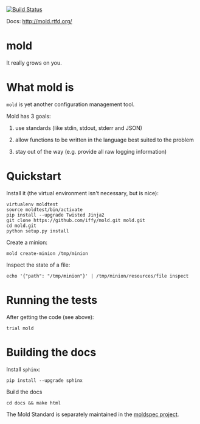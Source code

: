 [![Build Status](https://secure.travis-ci.org/iffy/mold.png)](http://travis-ci.org/iffy/mold)

Docs: http://mold.rtfd.org/


# mold #

It really grows on you.


# What mold is #

``mold`` is yet another configuration management tool.


Mold has 3 goals:

1. use standards (like stdin, stdout, stderr and JSON)

2. allow functions to be written in the language best suited to the problem

3. stay out of the way (e.g. provide all raw logging information)


# Quickstart #

Install it (the virtual environment isn't necessary, but is nice):

    virtualenv moldtest
    source moldtest/bin/activate
    pip install --upgrade Twisted Jinja2
    git clone https://github.com/iffy/mold.git mold.git
    cd mold.git
    python setup.py install

Create a minion:

    mold create-minion /tmp/minion

Inspect the state of a file:

    echo '{"path": "/tmp/minion"}' | /tmp/minion/resources/file inspect


# Running the tests #

After getting the code (see above):

    trial mold

# Building the docs #

Install ``sphinx``:

    pip install --upgrade sphinx


Build the docs

    cd docs && make html


The Mold Standard is separately maintained in the [moldspec project](https://github.com/iffy/moldspec).


